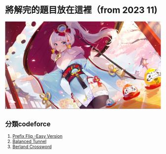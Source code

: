 # 將解完的題目放在這裡（from 2023 11)
![](https://github.com/archie0732/c-solution/blob/main/picture/wp8352375-ayaka-desktop-wallpapers.jpg)

## 分類codeforce
1. [Prefix Flip -Easy Version](https://github.com/archie0732/c-solution/blob/main/Prefix%20Flip%20-Easy%20Version.md)
2. [Balanced Tunnel](https://github.com/archie0732/c-solution/blob/main/codeforce/Balanced%20Tunnel.md#balanced-tunnel)
3. [Berland Crossword](https://github.com/archie0732/c-solution/blob/main/codeforce/Berland%20Crossword.md)
